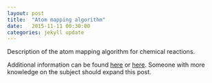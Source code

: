 ```yaml
---
layout: post
title:  "Atom mapping algorithm"
date:   2015-11-11 00:30:00
categories: jekyll update
---
```


Description of the atom mapping algorithm for chemical reactions.

Additional information can be found [here](http://pubs.acs.org/doi/abs/10.1021/ci400326p) or [here](http://www.bioinf.uni-freiburg.de/Lehre/Theses/MA_Feras_Nahar.pdf). Someone with more knowledge on the subject should expand this post.
